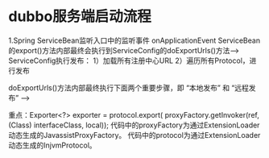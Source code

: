 # dubbo服务端启动流程
1.Spring ServiceBean监听入口中的监听事件 onApplicationEvent
ServiceBean的export()方法内部最终会执行到ServiceConfig的doExportUrls()方法-->
ServiceConfig执行发布：
1）加载所有注册中心URL
2）遍历所有Protocol，进行发布


doExportUrls()方法内部最终执行下面两个重要步骤，即 “本地发布” 和 “远程发布” -->

重点：Exporter<?> exporter = protocol.export(
proxyFactory.getInvoker(ref, (Class) interfaceClass, local));
代码中的proxyFactory为通过ExtensionLoader动态生成的JavassistProxyFactory。
代码中的protocol为通过ExtensionLoader动态生成的InjvmProtocol。


